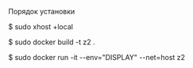 Порядок установки

$ sudo xhost +local

$ sudo docker build -t z2 .

$ sudo docker run -it --env="DISPLAY" --net=host z2
